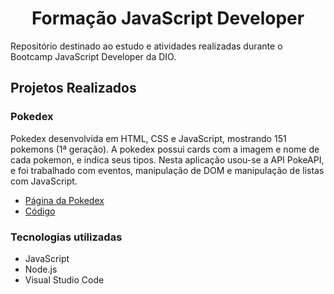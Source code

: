 <h1 align="center"> Formação JavaScript Developer</h1>

Repositório destinado ao estudo e atividades realizadas durante o Bootcamp JavaScript Developer da DIO.

## Projetos Realizados

### Pokedex
Pokedex desenvolvida em HTML, CSS e JavaScript, mostrando 151 pokemons (1ª geração). A pokedex possui cards com a imagem e nome de cada pokemon, e indica seus tipos. Nesta aplicação usou-se a API PokeAPI, e foi trabalhado com eventos, manipulação de DOM e manipulação de listas com JavaScript. 

- [Página da Pokedex](https://pokedex-livid-beta.vercel.app/)
- [Código](https://github.com/carolinacastilhos/JS_developer_DIO/tree/main/Aula%2007%20-%20Desenvolvimento%20Web%20com%20JS)

### Tecnologias utilizadas

- JavaScript
- Node.js
- Visual Studio Code

